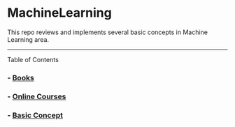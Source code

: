 # MachineLearning

This repo reviews and implements several basic concepts in Machine Learning area.

----

Table of Contents

### - [Books](Books.md)
### - [Online Courses](OnlineSource.md)
### - [Basic Concept](md)
